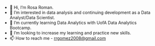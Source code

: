 - 👋 Hi, I’m Rosa Roman.
- 👀 I’m interested in data analysis and continuing development as a Data Analyst/Data Scientist.
- 🌱 I’m currently learning Data Analytics with UofA Data Analytics Bootcamp.
- 💞️ I’m looking to increase my learning and practice new skills.
- 📫 How to reach me - rrgomez2008@gmail.com

<!---
rromang/rromang is a ✨ special ✨ repository because its `README.md` (this file) appears on your GitHub profile.
You can click the Preview link to take a look at your changes.
--->
